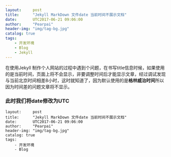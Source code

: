 ```yaml
---
layout:     post
title:      "Jekyll MarkDown 文件date 当前时间不展示文档"
date:       UTC2017-06-21 09:06:00
author:     "Pearpai"
header-img: "img/tag-bg.jpg"
catalog: true
tags:
    - 开发环境
    - Blog
    - Jekyll
---
```


在使用Jekyll 制作个人网站的过程中遇到个问题，在书写title信息时候，如果使用的是当前时间，页面上将不会显示，非要调整时间后才能显示文章，经过调试发现与当前北京时间相差8小时，这时就知道了，因为默认使用的是**格林威治时间**所以因为时间差的问题文章将不显示。
### 此时我们将date修改为UTC
```
layout:     post
title:      "Jekyll MarkDown 文件date 当前时间不展示文档"
date:       UTC2017-06-21 09:06:00
author:     "Pearpai"
header-img: "img/tag-bg.jpg"
catalog: true
tags:
    - 开发环境
    - Blog
```
